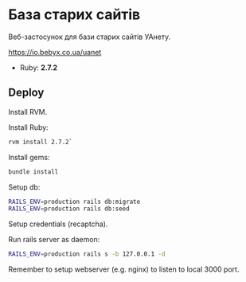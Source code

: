 # База старих сайтів

Веб-застосунок для бази старих сайтів УАнету.

https://io.bebyx.co.ua/uanet

* Ruby: **2.7.2**

## Deploy

Install RVM.

Install Ruby:

```bash
rvm install 2.7.2`
```

Install gems:

```bash
bundle install
```

Setup db:

```bash
RAILS_ENV=production rails db:migrate
RAILS_ENV=production rails db:seed
```

Setup credentials (recaptcha).

Run rails server as daemon:

```bash
RAILS_ENV=production rails s -b 127.0.0.1 -d
```

Remember to setup webserver (e.g. nginx) to listen to local 3000 port.
